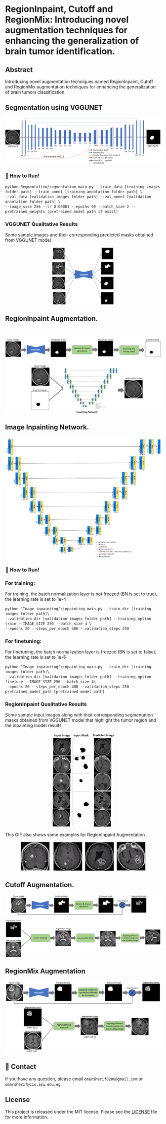 # RegionInpaint, Cutoff and RegionMix: Introducing novel augmentation techniques for enhancing the generalization of brain tumor identification.

## Abstract
Introducing novel augmentation techniques named RegionInpaint, Cutoff and RegionMix augmentation techniques for enhancing the generalization of brain tumors classification.


## Segmentation using VGGUNET


<p align="center">
  <img src="images/VGGUNET.png">
 </p>

### :rocket: How to Run!

```
python Segmentation/segmentation_main.py --train_data [training images folder path] --train_annot [training annotation folder path] \ 
--val_data [validation images folder path] --val_annot [validation annotation folder path] \
--image_size 256 --lr 0.00001 --epochs 90 --batch_size 2 --pretrained_weights [pretrained model path if exist]
```
### VGGUNET Qualitative Results
Some sample images and their corresponding predicted masks obtained from VGGUNET model

<p align="center">
  <img src="images/VGGUNET_predictions.png" width=40% height=40%>
 </p>

## RegionInpaint Augmentation.

<br/>

<p align="center">
  <img src="images/RegionInpaint.png">
 </p>

## Image Inpainting Network.

<p align="center">
  <img src="images/Inpainting_network.png">
 </p>

### :rocket: How to Run!
### For training:
For training, the batch normalization layer is not freezed (BN is set to true), the learning rate is set to 1e-4
```
python "Image inpainting"\inpainting_main.py --train_dir [training images folder path]\
--validation_dir [validation images folder path] --training_option train --IMAGE_SIZE 256 --batch_size 4 \
--epochs 20 --steps_per_epoch 400 --validation_steps 250
```

### For finetuning:
For finetuning, the batch normalization layer is freezed (BN is set to false), the learning rate is set to 1e-5
```
python "Image inpainting"\inpainting_main.py --train_dir [training images folder path]\
--validation_dir [validation images folder path] --training_option finetune --IMAGE_SIZE 256 --batch_size 4\
--epochs 20 --steps_per_epoch 400 --validation_steps 250 --pretrained_model_path [pretrained model path]
```

### RegionInpaint Qualitative Results
Some sample input images along with their corresponding segmentation masks obtained from VGGUNET model that highlight the tumor region and the inpainting model results

<p align="center">
  <img src="images/RegionInpaint_predictions.png" width=40% height=40%>
 </p>
This GIF also shows some examples for RegionInpaint Augmentation
<p align="center">
  <img src="images/RegionInpaint_GIF.gif" width=80% height=80%>
 </p>
 
## Cutoff Augmentation.

<p align="center">
  <img src="images/Cutoff_augmentation.png">
 </p>

## RegionMix Augmentation

<p align="center">
  <img src="images/RegionMix.png">
 </p>

## 📧 Contact

If you have any question, please email `omarsherif0200@gmail.com` or `omarsherif@cis.asu.edu.eg`.

## License
This project is released under the MIT license. Please see the [LICENSE](License) file for more information.
